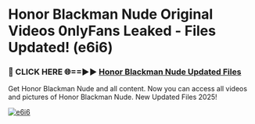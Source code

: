 # Honor Blackman Nude Original Videos 0nlyFans Leaked - Files Updated! (e6i6)

<h3>🔴 CLICK HERE 🌐==►► <a href="https://tinyurl.com/yc6ubb5a" rel="nofollow">Honor Blackman Nude Updated Files</a></h3>

Get Honor Blackman Nude and all content. Now you can access all videos and pictures of Honor Blackman Nude. New Updated Files 2025!

[![e6i6](https://i.imgur.com/7eu0CRL.gif)](https://tinyurl.com/yc6ubb5a)
